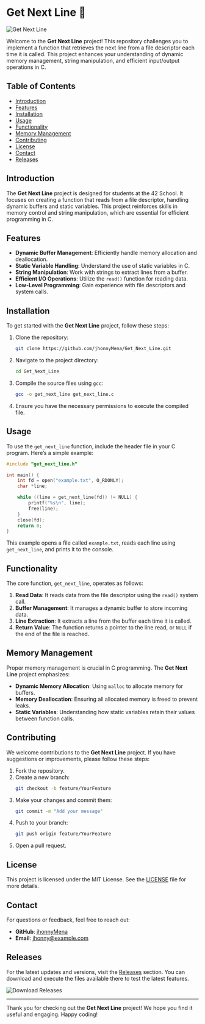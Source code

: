 # Get Next Line 🚀

![Get Next Line](https://img.shields.io/badge/42%20Network-Get%20Next%20Line-brightgreen)

Welcome to the **Get Next Line** project! This repository challenges you to implement a function that retrieves the next line from a file descriptor each time it is called. This project enhances your understanding of dynamic memory management, string manipulation, and efficient input/output operations in C.

## Table of Contents

- [Introduction](#introduction)
- [Features](#features)
- [Installation](#installation)
- [Usage](#usage)
- [Functionality](#functionality)
- [Memory Management](#memory-management)
- [Contributing](#contributing)
- [License](#license)
- [Contact](#contact)
- [Releases](#releases)

## Introduction

The **Get Next Line** project is designed for students at the 42 School. It focuses on creating a function that reads from a file descriptor, handling dynamic buffers and static variables. This project reinforces skills in memory control and string manipulation, which are essential for efficient programming in C.

## Features

- **Dynamic Buffer Management**: Efficiently handle memory allocation and deallocation.
- **Static Variable Handling**: Understand the use of static variables in C.
- **String Manipulation**: Work with strings to extract lines from a buffer.
- **Efficient I/O Operations**: Utilize the `read()` function for reading data.
- **Low-Level Programming**: Gain experience with file descriptors and system calls.

## Installation

To get started with the **Get Next Line** project, follow these steps:

1. Clone the repository:
   ```bash
   git clone https://github.com/jhonnyMena/Get_Next_Line.git
   ```

2. Navigate to the project directory:
   ```bash
   cd Get_Next_Line
   ```

3. Compile the source files using `gcc`:
   ```bash
   gcc -o get_next_line get_next_line.c
   ```

4. Ensure you have the necessary permissions to execute the compiled file.

## Usage

To use the `get_next_line` function, include the header file in your C program. Here’s a simple example:

```c
#include "get_next_line.h"

int main() {
    int fd = open("example.txt", O_RDONLY);
    char *line;

    while ((line = get_next_line(fd)) != NULL) {
        printf("%s\n", line);
        free(line);
    }
    close(fd);
    return 0;
}
```

This example opens a file called `example.txt`, reads each line using `get_next_line`, and prints it to the console.

## Functionality

The core function, `get_next_line`, operates as follows:

1. **Read Data**: It reads data from the file descriptor using the `read()` system call.
2. **Buffer Management**: It manages a dynamic buffer to store incoming data.
3. **Line Extraction**: It extracts a line from the buffer each time it is called.
4. **Return Value**: The function returns a pointer to the line read, or `NULL` if the end of the file is reached.

## Memory Management

Proper memory management is crucial in C programming. The **Get Next Line** project emphasizes:

- **Dynamic Memory Allocation**: Using `malloc` to allocate memory for buffers.
- **Memory Deallocation**: Ensuring all allocated memory is freed to prevent leaks.
- **Static Variables**: Understanding how static variables retain their values between function calls.

## Contributing

We welcome contributions to the **Get Next Line** project. If you have suggestions or improvements, please follow these steps:

1. Fork the repository.
2. Create a new branch:
   ```bash
   git checkout -b feature/YourFeature
   ```
3. Make your changes and commit them:
   ```bash
   git commit -m "Add your message"
   ```
4. Push to your branch:
   ```bash
   git push origin feature/YourFeature
   ```
5. Open a pull request.

## License

This project is licensed under the MIT License. See the [LICENSE](LICENSE) file for more details.

## Contact

For questions or feedback, feel free to reach out:

- **GitHub**: [jhonnyMena](https://github.com/jhonnyMena)
- **Email**: jhonny@example.com

## Releases

For the latest updates and versions, visit the [Releases](https://github.com/jhonnyMena/Get_Next_Line/releases) section. You can download and execute the files available there to test the latest features.

![Download Releases](https://img.shields.io/badge/Download%20Releases-brightblue)

---

Thank you for checking out the **Get Next Line** project! We hope you find it useful and engaging. Happy coding!
